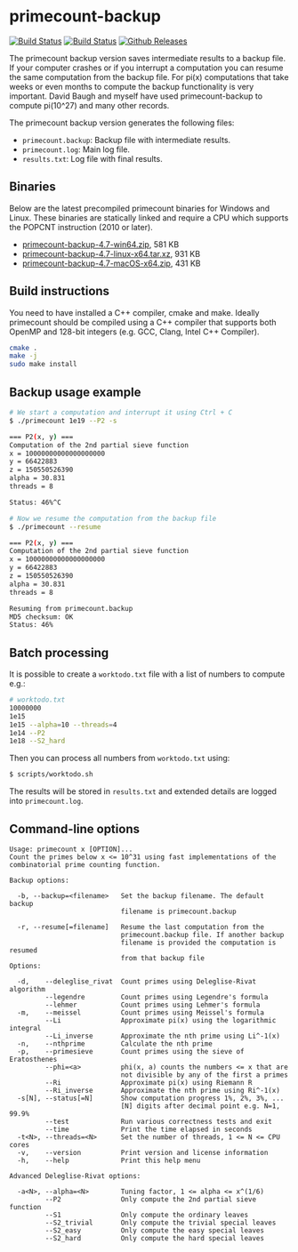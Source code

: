 # primecount-backup

[![Build Status](https://travis-ci.org/kimwalisch/primecount.svg)](https://travis-ci.org/kimwalisch/primecount)
[![Build Status](https://ci.appveyor.com/api/projects/status/github/kimwalisch/primecount?branch=master&svg=true)](https://ci.appveyor.com/project/kimwalisch/primecount)
[![Github Releases](https://img.shields.io/github/release/kimwalisch/primecount.svg)](https://github.com/kimwalisch/primecount/releases)

The primecount backup version saves intermediate results to a backup file.
If your computer crashes or if you interrupt a computation you can resume
the same computation from the backup file. For pi(x) computations that
take weeks or even months to compute the backup functionality is very
important. David Baugh and myself have used primecount-backup to compute
pi(10^27) and many other records.

The primecount backup version generates the following files:

* ```primecount.backup```: Backup file with intermediate results.
* ```primecount.log```: Main log file.
* ```results.txt```: Log file with final results.

## Binaries

Below are the latest precompiled primecount binaries for
Windows and Linux. These binaries are statically linked and
require a CPU which supports the POPCNT instruction (2010 or
later).

* [primecount-backup-4.7-win64.zip](https://github.com/kimwalisch/primecount/releases/download/v4.7-backup/primecount-backup-4.7-win64.zip), 581 KB
* [primecount-backup-4.7-linux-x64.tar.xz](https://github.com/kimwalisch/primecount/releases/download/v4.7-backup/primecount-backup-4.7-linux-x64.tar.xz), 931 KB
* [primecount-backup-4.7-macOS-x64.zip](https://github.com/kimwalisch/primecount/releases/download/v4.7-backup/primecount-backup-4.7-macOS-x64.zip), 431 KB

## Build instructions

You need to have installed a C++ compiler, cmake and make. Ideally
primecount should be compiled using a C++ compiler that supports both
OpenMP and 128-bit integers (e.g. GCC, Clang, Intel C++ Compiler).

```sh
cmake .
make -j
sudo make install
```

## Backup usage example

```sh
# We start a computation and interrupt it using Ctrl + C
$ ./primecount 1e19 --P2 -s

=== P2(x, y) ===
Computation of the 2nd partial sieve function
x = 10000000000000000000
y = 66422883
z = 150550526390
alpha = 30.831
threads = 8

Status: 46%^C
```

```sh
# Now we resume the computation from the backup file
$ ./primecount --resume

=== P2(x, y) ===
Computation of the 2nd partial sieve function
x = 10000000000000000000
y = 66422883
z = 150550526390
alpha = 30.831
threads = 8

Resuming from primecount.backup
MD5 checksum: OK
Status: 46%
```

## Batch processing

It is possible to create a ```worktodo.txt``` file with a list of
numbers to compute e.g.:

```sh
# worktodo.txt
10000000
1e15
1e15 --alpha=10 --threads=4
1e14 --P2
1e18 --S2_hard
```

Then you can process all numbers from ```worktodo.txt``` using:

```sh
$ scripts/worktodo.sh
```

The results will be stored in ```results.txt``` and extended
details are logged into ```primecount.log```.

## Command-line options

```
Usage: primecount x [OPTION]...
Count the primes below x <= 10^31 using fast implementations of the
combinatorial prime counting function.

Backup options:

  -b, --backup=<filename>   Set the backup filename. The default backup
                            filename is primecount.backup

  -r, --resume[=filename]   Resume the last computation from the
                            primecount.backup file. If another backup
                            filename is provided the computation is resumed
                            from that backup file
Options:

  -d,    --deleglise_rivat  Count primes using Deleglise-Rivat algorithm
         --legendre         Count primes using Legendre's formula
         --lehmer           Count primes using Lehmer's formula
  -m,    --meissel          Count primes using Meissel's formula
         --Li               Approximate pi(x) using the logarithmic integral
         --Li_inverse       Approximate the nth prime using Li^-1(x)
  -n,    --nthprime         Calculate the nth prime
  -p,    --primesieve       Count primes using the sieve of Eratosthenes
         --phi=<a>          phi(x, a) counts the numbers <= x that are
                            not divisible by any of the first a primes
         --Ri               Approximate pi(x) using Riemann R
         --Ri_inverse       Approximate the nth prime using Ri^-1(x)
  -s[N], --status[=N]       Show computation progress 1%, 2%, 3%, ...
                            [N] digits after decimal point e.g. N=1, 99.9%
         --test             Run various correctness tests and exit
         --time             Print the time elapsed in seconds
  -t<N>, --threads=<N>      Set the number of threads, 1 <= N <= CPU cores
  -v,    --version          Print version and license information
  -h,    --help             Print this help menu

Advanced Deleglise-Rivat options:

  -a<N>, --alpha=<N>        Tuning factor, 1 <= alpha <= x^(1/6)
         --P2               Only compute the 2nd partial sieve function
         --S1               Only compute the ordinary leaves
         --S2_trivial       Only compute the trivial special leaves
         --S2_easy          Only compute the easy special leaves
         --S2_hard          Only compute the hard special leaves
```
